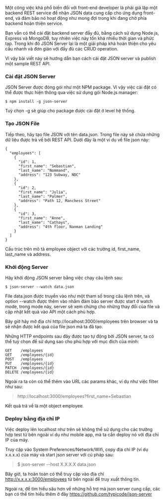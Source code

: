 Một công việc khá phổ biến đối với front-end developer là phải giả lập một backend REST service để nhận JSON data cung cấp cho ứng dụng front-end, và đảm bảo nó hoạt động như mong đợi trong khi đang chờ phía backend hoàn thiện service. 

Bạn vẫn có thể cài đặt backend server đầy đủ, bằng cách sử dụng Node.js, Express và MongoDB, tuy nhiên việc này tốn khá nhiều thời gian và phức tạp. Trong khi đó JSON Server lại là một giải pháp khá hoàn thiện cho yêu cầu nhanh và đơn giản với đầy đủ các CRUD operation. 

Vì vậy bài viết này sẽ hướng dẫn bạn cách cài đặt JSON server và publish một sample REST API.

### Cài đặt JSON Server
JSON Server được đóng gói như một NPM package. Vì vậy việc cài đặt có thể được thực hiện thông qua việc sử dụng gói Node.js manager:

`$ npm install -g json-server`

Tuỳ chọn -g sẽ giúp cho package được cài đặt ở level hệ thống.


### Tạo JSON File
Tiếp theo, hãy tạo file JSON với tên data.json. Trong file này sẽ chứa những dữ liệu được trả về bởi REST API. Dưới đây là một ví dụ về file json này:
```
{
  "employees": [
    {
      "id": 1,
      "first_name": "Sebastian",
      "last_name": "Nommand",
      "address": "123 Subway, NDC"
    },
    {
      "id": 2,
      "first_name": "Julia",
      "last_name": "Palmer",
      "address": "Path 12, Manchess Street"
    },
    {
      "id": 3,
      "first_name": "Anne",
      "last_name": "Cathays",
      "address": "4th floor, Nanman Landing"
    }
  ]
}
```

Cấu trúc trên mô tả employee object với các trường id, first_name, last_name và address.

### Khởi động Server

Hãy khởi động JSON server bằng việc chạy câu lệnh sau:

`$ json-server --watch data.json`

File data.json được truyền vào như một tham số trong câu lệnh trên, và option --watch được thêm vào nhằm đảm bảo server được start ở watch mode, trong mode này, server sẽ xem chừng cho những thay đổi của file và cập nhật kết quả vào API một cách phù hợp.

Bây giờ hãy mở địa chỉ http://localhost:3000/employees trên browser và ta sẽ nhận được kết quả của file json mà ta đã tạo.

Những HTTP endpoints sau đây được tạo tự động bởi JSON server, ta có thể tuỳ chọn để sử dụng sao cho phù hợp với mục đích của mình:

```
GET    /employees
GET    /employees/{id}
POST   /employees
PUT    /employees/{id}
PATCH  /employees/{id}
DELETE /employees/{id}
```

Ngoài ra ta còn có thể thêm vào URL các params khác, ví dụ như việc filter như sau:
> http://localhost:3000/employees?first_name=Sebastian

Kết quả trả về là một object employee.

### Deploy bằng địa chỉ IP

Việc deploy lên localhost như trên sẽ không thể sử dụng cho các trường hợp test từ bên ngoài ví dụ như mobile app, mà ta cần deploy nó với địa chỉ IP của máy.

Truy cập vào System Preferences/Network/Wifi, copy địa chỉ IP (ví dụ x.x.x.x) của máy và start json server với cú pháp sau:

> $ json-server --host X.X.X.X data.json

Bây giờ, ta hoàn toàn có thể truy cập vào địa chỉ http://x.x.x.x:3000/employees từ bên ngoài để truy xuất thông tin.

Ngoài ra, để tìm hiểu sâu hơn về những hỗ trợ mà json server cung cấp, các bạn có thể tìm hiểu thêm ở đây https://github.com/typicode/json-server
